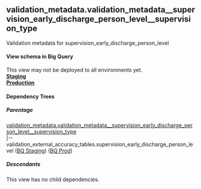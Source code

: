 ## validation_metadata.validation_metadata__supervision_early_discharge_person_level__supervision_type
Validation metadata for supervision_early_discharge_person_level

#### View schema in Big Query
This view may not be deployed to all environments yet.<br/>
[**Staging**](https://console.cloud.google.com/bigquery?pli=1&p=recidiviz-staging&page=table&project=recidiviz-staging&d=validation_metadata&t=validation_metadata__supervision_early_discharge_person_level__supervision_type)
<br/>
[**Production**](https://console.cloud.google.com/bigquery?pli=1&p=recidiviz-123&page=table&project=recidiviz-123&d=validation_metadata&t=validation_metadata__supervision_early_discharge_person_level__supervision_type)
<br/>

#### Dependency Trees

##### Parentage
[validation_metadata.validation_metadata\__supervision_early_discharge_person_level\__supervision_type](../validation_metadata/validation_metadata__supervision_early_discharge_person_level__supervision_type.md) <br/>
|--validation_external_accuracy_tables.supervision_early_discharge_person_level ([BQ Staging](https://console.cloud.google.com/bigquery?pli=1&p=recidiviz-staging&page=table&project=recidiviz-staging&d=validation_external_accuracy_tables&t=supervision_early_discharge_person_level)) ([BQ Prod](https://console.cloud.google.com/bigquery?pli=1&p=recidiviz-123&page=table&project=recidiviz-123&d=validation_external_accuracy_tables&t=supervision_early_discharge_person_level)) <br/>


##### Descendants
This view has no child dependencies.
